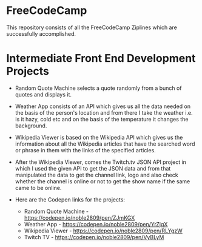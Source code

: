# FreeCodeCamp
This repository consists of all the FreeCodeCamp Ziplines which are successfully accomplished.

# Intermediate Front End Development Projects
* Random Quote Machine selects a quote randomly from a bunch of quotes and displays it.
* Weather App consists of an API which gives us all the data needed on the basis of the person's location and from there I take the weather i.e. is it hazy, cold etc and on the basis of the temperature it changes the background.
* Wikipedia Viewer is based on the Wikipedia API which gives us the information about all the Wikipedia articles that have the searched word or phrase in them with the links of the specified articles.
* After the Wikipedia Viewer, comes the Twitch.tv JSON API project in which I used the given API to get the JSON data and from that manipulated the data to get the channel link, logo and also check whether the channel is online or not to get the show name if the same came to be online.

* Here are the Codepen links for the projects:
  * Random Quote Machine - https://codepen.io/noble2809/pen/ZJmKGX
  * Weather App - https://codepen.io/noble2809/pen/YrZjqX
  * Wikipedia Viewer - https://codepen.io/noble2809/pen/RLYgzW
  * Twitch TV - https://codepen.io/noble2809/pen/VyBLyM
